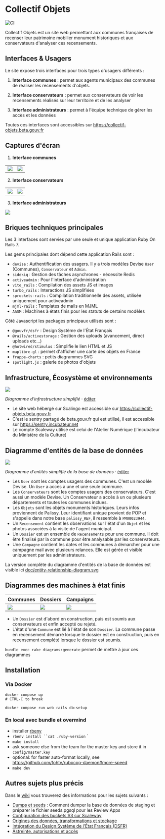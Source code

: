 # Collectif Objets

![CI](https://github.com/adipasquale/collectif-objets/actions/workflows/ci.yml/badge.svg)

Collectif Objets est un site web permettant aux communes françaises de recenser leur patrimoine mobilier monument historiques et aux conservateurs d'analyser ces recensements.

## Interfaces & Usagers

Le site expose trois interfaces pour trois types d'usagers différents :

1. **Interface communes** : permet aux agents municipaux des communes de réaliser les recensements d'objets.

2. **Interface conservateurs** : permet aux conservateurs de voir les recensements réalisés sur leur territoire et de les analyser

3. **Interface administrateurs** : permet à l'équipe technique de gérer les accès et les données

Toutes ces interfaces sont accessibles sur https://collectif-objets.beta.gouv.fr

## Captures d'écran

1. **Interface communes**

| | |
| - | - |
| ![](/doc/interface-communes1.png) | ![](/doc/interface-communes2.png) |

2. **Interface conservateurs**

| | |
| - | - |
| ![](/doc/interface-conservateurs1.png) | ![](/doc/interface-conservateurs2.png) |


3. **Interface administrateurs**

![](/doc/interface-admin1.png)


## Briques techniques principales

Les 3 interfaces sont servies par une seule et unique application Ruby On Rails 7.

Les gems principales dont dépend cette application Rails sont :

- `devise` : Authentification des usagers. Il y a trois modèles Devise `User` (Communes), `Conservateur` et `Admin`.
- `sidekiq` : Gestion des tâches asynchrones - nécessite Redis
- `activeadmin` : Pour l'interface d'administration
- `vite_rails` : Compilation des assets JS et images
- `turbo_rails` : Interactions JS simplifiées
- `sprockets-rails` : Compilation traditionnelle des assets, utilisée uniquement pour activeadmin
- `mjml-rails` : Templates de mails en MJML
- `AASM` : Machines à états finis pour les statuts de certains modèles

Côté Javascript les packages principaux utilisés sont :

- `@gouvfr/dsfr` : Design Système de l'État Français
- `@rails/activestorage` : Gestion des uploads (avancement, direct uploads etc…)
- `@hotwired/stimulus` : Simplifie le lien HTML et JS
- `maplibre-gl` : permet d'afficher une carte des objets en France
- `frappe-charts` : petits diagrammes SVG
- `spotlight.js` : galerie de photos d'objets

## Infrastructure, Écosystème et environnements

![](/doc/infrastructure-simple.drawio.svg)

*Diagramme d'infrastructure simplifié* · [éditer](https://app.diagrams.net/#Uhttps%3A%2F%2Fgithub.com%2Fbetagouv%2Fcollectif-objets%2Fraw%2Fmain%2Fdoc%2Finfrastructure-simple.drawio.svg)

- Le site web hébergé sur Scalingo est accessible sur https://collectif-objets.beta.gouv.fr
- C'est le sentry partagé de beta.gouv.fr qui est utilisé, il est accessible sur https://sentry.incubateur.net
- Le compte Scaleway utilisé est celui de l'Atelier Numérique (l'incubateur du Ministère de la Culture)

## Diagramme d'entités de la base de données

![](/doc/erd-simple.drawio.svg)

*Diagramme d'entités simplifié de la base de données* · [éditer](https://app.diagrams.net/#Uhttps%3A%2F%2Fgithub.com%2Fbetagouv%2Fcollectif-objets%2Fraw%2Fmain%2Fdoc%2Ferd-simple.drawio.svg)


- Les `User` sont les comptes usagers des communes. C'est un modèle Devise. Un `User` a accès à une et une seule commune.
- Les `Conservateurs` sont les comptes usagers des conservateurs. C'est aussi un modèle Devise. Un Conservateur a accès à un ou plusieurs départements et toutes les communes inclues.
- Les `Objets` sont les objets monuments historiques. Leurs infos proviennent de Palissy. Leur identifiant unique provient de POP et s'appelle dans notre base `palissy_REF`, il ressemble à `PM00023944`.
- Un `Recensement` contient les observations sur l'état d'un `Objet` et les photos associées à la visite de l'agent municipal.
- Un `Dossier` est un ensemble de `Recensements` pour une commune. Il doit être finalisé par la commune pour être analysable par les conservateurs.
- Une `Campagne` contient les dates et les communes à démarcher pour une campagne mail avec plusieurs relances. Elle est gérée et visible uniquement par les administrateurs.

La version complète du diagramme d'entités de la base de données est visible ici [doc/entity-relationship-diagram.svg](/doc/entity-relationship-diagram.svg)

## Diagrammes des machines à état finis

| Communes | Dossiers | Campaigns |
| - | - | - |
| ![](/doc/commune_state_machine_diagram.png) | ![](/doc/dossier_state_machine_diagram.png) | ![](/doc/campaign_state_machine_diagram.png) |

- Un `Dossier` est d'abord en construction, puis est soumis aux conservateurs et enfin accepté ou rejeté.
- L'état d'une `Commune` est lié à l'état de son `Dossier`. La commune passe en recensement démarré lorsque le dossier est en construction, puis en recensement complété lorsque le dossier est soumis.

`bundle exec rake diagrams:generate` permet de mettre à jour ces diagrammes

## Installation

### Via Docker

```
docker compose up
# CTRL-C to break

docker compose run web rails db:setup
```

### En local avec bundle et overmind

- installer [rbenv](https://github.com/rbenv/rbenv#installation)
- `rbenv install ``cat .ruby-version` `
- `make install`
- ask someone else from the team for the master key and store it in `config/master.key`
- optional: for faster auto-format locally, see https://github.com/fohte/rubocop-daemon#more-speed
- `make dev`

## Autres sujets plus précis

Dans le [wiki](https://github.com/betagouv/collectif-objets/wiki/) vous trouverez des informations pour les sujets suivants :

- [Dumps et seeds](https://github.com/betagouv/collectif-objets/wiki/Dumps-et-Seeds) : Comment dumper la base de données de staging et préparer le fichier seeds.pgsql pour les Review Apps
- [Configuration des buckets S3 sur Scaleway](https://github.com/betagouv/collectif-objets/wiki/Configuration-des-buckets-S3-sur-Scaleway)
- [Origines des données, transformations et stockage](https://github.com/betagouv/collectif-objets/wiki/Origines-des-données,-transformations-et-stockage)
- [Intégration du Design Système de l'État Français (DSFR)](https://github.com/betagouv/collectif-objets/wiki/Int%C3%A9gration-du-Design-Syst%C3%A8me-de-l'%C3%89tat-Fran%C3%A7ais-(DSFR))
- [Astreinte, autorisations et accès](https://github.com/betagouv/collectif-objets/wiki/Astreinte,-autorisations-et-acc%C3%A8s)
